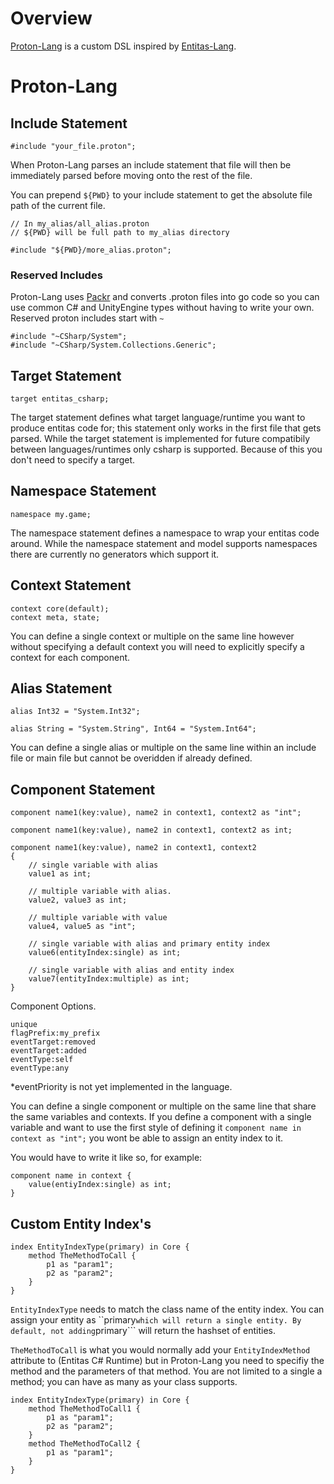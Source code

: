 # Overview
[Proton-Lang](https://github.com/SirMetathyst/go-proton-lang)
 is a custom DSL inspired by [Entitas-Lang](https://github.com/sschmid/Entitas-CSharp/wiki/Tutorial-%E2%80%90-Entitas%E2%80%90lang).

# Proton-Lang

## Include Statement

```
#include "your_file.proton";
```
When Proton-Lang parses an include statement that file will then be immediately parsed before moving onto the rest of the file.

You can prepend ```${PWD}``` to your include statement to get the absolute file path of the current file.

```
// In my_alias/all_alias.proton
// ${PWD} will be full path to my_alias directory

#include "${PWD}/more_alias.proton";
```

### Reserved Includes

Proton-Lang uses [Packr](https://github.com/gobuffalo/packr) and converts .proton files into go code so you can use common C# and UnityEngine types without having to write your own. Reserved proton includes start with ```~```
```
#include "~CSharp/System";
#include "~CSharp/System.Collections.Generic";
```

## Target Statement

```
target entitas_csharp;
``` 
The target statement defines what target language/runtime you want to produce entitas code for; this statement only works in the first file that gets parsed. While the target statement is implemented for future compatibily between languages/runtimes only csharp is supported. Because of this you don't need to specify a target.

## Namespace Statement

```
namespace my.game;
```
The namespace statement defines a namespace to wrap your entitas code around. While the namespace statement and model supports namespaces there are currently no generators which support it.

## Context Statement

```
context core(default);
context meta, state;
```
You can define a single context or multiple on the same line however without specifying a default context you will need to explicitly specify a context for each component.

## Alias Statement

```
alias Int32 = "System.Int32";
```
```
alias String = "System.String", Int64 = "System.Int64";
```
You can define a single alias or multiple on the same line within an include file or main file but cannot be overidden if already defined.

## Component Statement

```
component name1(key:value), name2 in context1, context2 as "int";
```
```
component name1(key:value), name2 in context1, context2 as int;
```
```
component name1(key:value), name2 in context1, context2
{
    // single variable with alias
    value1 as int;

    // multiple variable with alias.
    value2, value3 as int;

    // multiple variable with value
    value4, value5 as "int";

    // single variable with alias and primary entity index
    value6(entityIndex:single) as int;

    // single variable with alias and entity index
    value7(entityIndex:multiple) as int;
}
```

Component Options.
```
unique
flagPrefix:my_prefix
eventTarget:removed
eventTarget:added
eventType:self
eventType:any
```

*eventPriority is not yet implemented in the language.

You can define a single component or multiple on the same line that share the same variables and contexts. If you define a component with a single variable and want to use the first style of defining it ```component name in context as "int";``` you wont be able to assign an entity index to it. 

You would have to write it like so, for example:
```
component name in context {
    value(entiyIndex:single) as int;
}
```

## Custom Entity Index's

```
index EntityIndexType(primary) in Core {
    method TheMethodToCall {
        p1 as "param1";
        p2 as "param2";
    }
}
```

```EntityIndexType``` needs to match the class name of the entity index. You can assign your entity as ``primary``` which will return a single entity. By default, not adding ```primary``` will return the hashset of entities.

```TheMethodToCall``` is what you would normally add your ```EntityIndexMethod``` attribute to (Entitas C# Runtime) but in Proton-Lang you need to specifiy the method and the parameters of that method. You are not limited to a single a method; you can have as many as your class supports.

```
index EntityIndexType(primary) in Core {
    method TheMethodToCall1 {
        p1 as "param1";
        p2 as "param2";
    }
    method TheMethodToCall2 {
        p1 as "param1";
    }
}
```